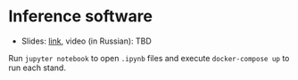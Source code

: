# Inference software

* Slides: [link](./slides.pdf), video (in Russian): TBD

Run `jupyter notebook` to open `.ipynb` files and execute `docker-compose up` to run each stand.
